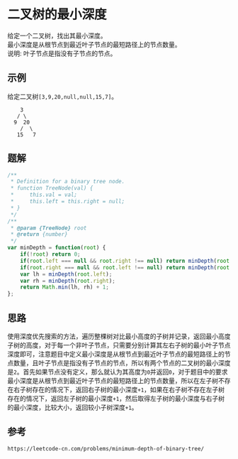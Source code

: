 # 二叉树的最小深度
给定一个二叉树，找出其最小深度。  
最小深度是从根节点到最近叶子节点的最短路径上的节点数量。  
说明: 叶子节点是指没有子节点的节点。

## 示例

给定二叉树`[3,9,20,null,null,15,7]`。

```
    3
   / \
  9  20
    /  \
   15   7
```

## 题解

```javascript
/**
 * Definition for a binary tree node.
 * function TreeNode(val) {
 *     this.val = val;
 *     this.left = this.right = null;
 * }
 */
/**
 * @param {TreeNode} root
 * @return {number}
 */
var minDepth = function(root) {
    if(!root) return 0;
    if(root.left === null && root.right !== null) return minDepth(root.right) + 1;
    if(root.right === null && root.left !== null) return minDepth(root.left) + 1;
    var lh = minDepth(root.left);
    var rh = minDepth(root.right);
    return Math.min(lh, rh) + 1;
};
```

## 思路
使用深度优先搜索的方法，遍历整棵树对比最小高度的子树并记录，返回最小高度子树的高度，对于每一个非叶子节点，只需要分别计算其左右子树的最小叶子节点深度即可，注意题目中定义最小深度是从根节点到最近叶子节点的最短路径上的节点数量，且叶子节点是指没有子节点的节点，所以有两个节点的二叉树的最小深度是`2`。首先如果节点没有定义，那么就认为其高度为`0`并返回`0`，对于题目中的要求最小深度是从根节点到最近叶子节点的最短路径上的节点数量，所以在左子树不存在右子树存在的情况下，返回右子树的最小深度`+1`，如果在右子树不存在左子树存在的情况下，返回左子树的最小深度`+1`，然后取得左子树的最小深度与右子树的最小深度，比较大小，返回较小子树深度`+1`。



## 参考

```
https://leetcode-cn.com/problems/minimum-depth-of-binary-tree/
```
